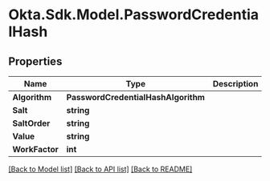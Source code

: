 # Okta.Sdk.Model.PasswordCredentialHash

## Properties

Name | Type | Description | Notes
------------ | ------------- | ------------- | -------------
**Algorithm** | **PasswordCredentialHashAlgorithm** |  | [optional] 
**Salt** | **string** |  | [optional] 
**SaltOrder** | **string** |  | [optional] 
**Value** | **string** |  | [optional] 
**WorkFactor** | **int** |  | [optional] 

[[Back to Model list]](../README.md#documentation-for-models) [[Back to API list]](../README.md#documentation-for-api-endpoints) [[Back to README]](../README.md)

